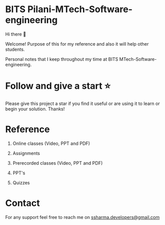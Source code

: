 # BITS Pilani-MTech-Software-engineering

Hi there :wave:

Welcome! Purpose of this for my reference and also it will help other students.

Personal notes that I keep throughout my time at BITS MTech-Software-engineering.

# Follow and give a start :star:
Please give this project a star if you find it useful or are using it to learn or begin your solution. Thanks!

# Reference

1. Online classes (Video, PPT and PDF)

2. Assignments

3. Prerecorded classes (Video, PPT and PDF)

4. PPT's

5. Quizzes

# Contact


For any support feel free to reach me on  ssharma.developers@gmail.com
